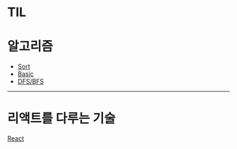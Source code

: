 # TIL 
 


# 알고리즘 

+ [Sort](https://github.com/o2o25252/2021-TIL/blob/main/algorithm/Sort.md)
+ [Basic](https://github.com/o2o25252/2021-TIL/blob/main/algorithm/CodeStates.md)
+ [DFS/BFS](https://github.com/o2o25252/2021-TIL/blob/main/algorithm/DFS:BFS.md)


---

# 리액트를 다루는 기술

[React](https://github.com/o2o25252/2021-TIL/blob/main/react/react.md)

